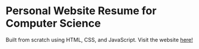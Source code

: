 # Personal Website Resume for Computer Science

Built from scratch using HTML, CSS, and JavaScript. Visit the website [here!](http://saifjamsheer.com)
